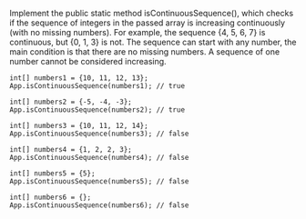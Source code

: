 Implement the public static method isContinuousSequence(), which checks if the sequence of integers in the passed array is increasing continuously (with no missing numbers). For example, the sequence {4, 5, 6, 7} is continuous, but {0, 1, 3} is not. The sequence can start with any number, the main condition is that there are no missing numbers. A sequence of one number cannot be considered increasing.
```
int[] numbers1 = {10, 11, 12, 13};
App.isContinuousSequence(numbers1); // true

int[] numbers2 = {-5, -4, -3};
App.isContinuousSequence(numbers2); // true

int[] numbers3 = {10, 11, 12, 14};
App.isContinuousSequence(numbers3); // false

int[] numbers4 = {1, 2, 2, 3};
App.isContinuousSequence(numbers4); // false

int[] numbers5 = {5};
App.isContinuousSequence(numbers5); // false

int[] numbers6 = {};
App.isContinuousSequence(numbers6); // false
